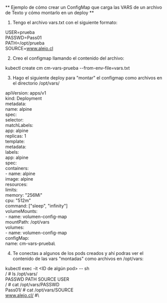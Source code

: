 ** Ejemplo de cómo crear un ConfigMap que carga las VARS de un archivo de Texto y cómo montarlo en un deploy ** 

1. Tengo el archivo vars.txt con el siguiente formato:

USER=prueba  
PASSWD=Pass01  
PATH=/opt/prueba  
SOURCE=www.alejo.cl  

2. Creo el configmap llamando el contenido del archivo:

kubectl create cm cm-vars-prueba --from-env-file=vars.txt

3. Hago el siguiente deploy para "montar" el configmap como archivos en el directorio
   /opt/vars/

apiVersion: apps/v1\
kind: Deployment\
metadata:\
  name: alpine\
spec:\
  selector:\
    matchLabels:\
      app: alpine\
  replicas: 1\
  template:\
    metadata:\
      labels:\
        app: alpine\
    spec:\
      containers:\
      - name: alpine\
        image: alpine\
        resources:\
          limits:\
            memory: "256Mi"\
            cpu: "512m"\
        command: ["sleep", "infinity"]\
        volumeMounts:\
        - name: volumen-config-map\
          mountPath: /opt/vars\
      volumes:\
        - name: volumen-config-map\
          configMap:\
            name: cm-vars-prueba\

4. Te conectas a algunos de los pods creados y ahí podras ver el contenido de las vars "montadas" como archivos en /opt/vars:

kubectl exec -it <ID de algún pod> -- sh\
/ # ls /opt/vars/\
PASSWD  PATH    SOURCE  USER\
/ # cat /opt/vars/PASSWD\
Pass01/ # cat /opt/vars/SOURCE\
www.alejo.cl/ #\